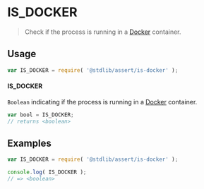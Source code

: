 <!--

@license Apache-2.0

Copyright (c) 2021 The Stdlib Authors.

Licensed under the Apache License, Version 2.0 (the "License");
you may not use this file except in compliance with the License.
You may obtain a copy of the License at

   http://www.apache.org/licenses/LICENSE-2.0

Unless required by applicable law or agreed to in writing, software
distributed under the License is distributed on an "AS IS" BASIS,
WITHOUT WARRANTIES OR CONDITIONS OF ANY KIND, either express or implied.
See the License for the specific language governing permissions and
limitations under the License.

-->

# IS_DOCKER

> Check if the process is running in a [Docker][docker] container.

<section class="usage">

## Usage

```javascript
var IS_DOCKER = require( '@stdlib/assert/is-docker' );
```

#### IS_DOCKER

`Boolean` indicating if the process is running in a [Docker][docker] container.

```javascript
var bool = IS_DOCKER;
// returns <boolean>
```

</section>

<!-- /.usage -->

<section class="examples">

## Examples

<!-- eslint no-undef: "error" -->

```javascript
var IS_DOCKER = require( '@stdlib/assert/is-docker' );

console.log( IS_DOCKER );
// => <boolean>
```

</section>

<!-- /.examples -->

<section class="links">

[docker]: https://www.docker.com/

</section>

<!-- /.links -->
